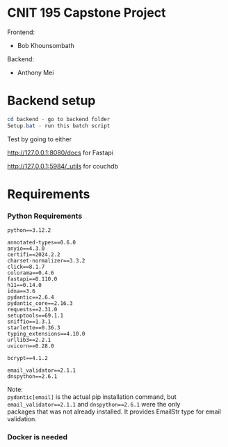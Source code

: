 # CNIT 195 Capstone Project

Frontend:
- Bob Khounsombath

Backend:
- Anthony Mei

# Backend setup

```powershell
cd backend - go to backend folder
Setup.bat - run this batch script
```
Test by going to either

http://127.0.0.1:8080/docs for Fastapi

http://127.0.0.1:5984/_utils for couchdb

# Requirements
### Python Requirements
`python==3.12.2`
```
annotated-types==0.6.0
anyio==4.3.0
certifi==2024.2.2
charset-normalizer==3.3.2
click==8.1.7
colorama==0.4.6
fastapi==0.110.0
h11==0.14.0
idna==3.6
pydantic==2.6.4
pydantic_core==2.16.3
requests==2.31.0
setuptools==69.1.1
sniffio==1.3.1
starlette==0.36.3
typing_extensions==4.10.0
urllib3==2.2.1
uvicorn==0.28.0

bcrypt==4.1.2

email_validator==2.1.1
dnspython==2.6.1
```
Note:  
`pydantic[email]` is the actual pip installation command, but  
`email_validator==2.1.1` and `dnspython==2.6.1` were the only  
packages that was not already installed. It provides EmailStr
type for email validation.


### Docker is needed
